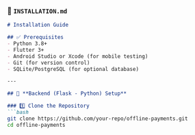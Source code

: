 ### 📄 `INSTALLATION.md`
```md
# Installation Guide

## ✅ Prerequisites
- Python 3.8+
- Flutter 3+
- Android Studio or Xcode (for mobile testing)
- Git (for version control)
- SQLite/PostgreSQL (for optional database)

---

## 📌 **Backend (Flask - Python) Setup**

### 1️⃣ Clone the Repository
```bash
git clone https://github.com/your-repo/offline-payments.git
cd offline-payments